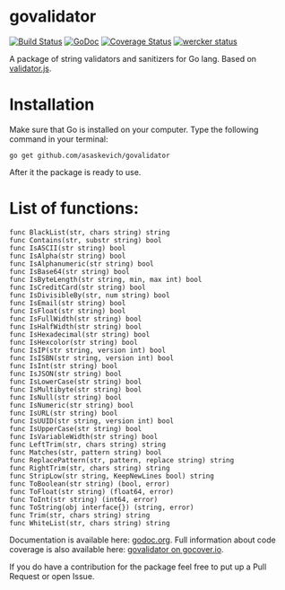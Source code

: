 govalidator
===========
[![Build Status](https://travis-ci.org/asaskevich/govalidator.svg?branch=master)](https://travis-ci.org/asaskevich/govalidator) [![GoDoc](https://godoc.org/github.com/asaskevich/govalidator?status.png)](https://godoc.org/github.com/asaskevich/govalidator) [![Coverage Status](https://img.shields.io/coveralls/asaskevich/govalidator.svg)](https://coveralls.io/r/asaskevich/govalidator?branch=master)
[![wercker status](https://app.wercker.com/status/1ec990b09ea86c910d5f08b0e02c6043/s "wercker status")](https://app.wercker.com/project/bykey/1ec990b09ea86c910d5f08b0e02c6043)

A package of string validators and sanitizers for Go lang. Based on [validator.js](https://github.com/chriso/validator.js).

Installation
===========
Make sure that Go is installed on your computer.
Type the following command in your terminal:

	go get github.com/asaskevich/govalidator
	
After it the package is ready to use.


List of functions:
===========
```
func BlackList(str, chars string) string
func Contains(str, substr string) bool
func IsASCII(str string) bool
func IsAlpha(str string) bool
func IsAlphanumeric(str string) bool
func IsBase64(str string) bool
func IsByteLength(str string, min, max int) bool
func IsCreditCard(str string) bool
func IsDivisibleBy(str, num string) bool
func IsEmail(str string) bool
func IsFloat(str string) bool
func IsFullWidth(str string) bool
func IsHalfWidth(str string) bool
func IsHexadecimal(str string) bool
func IsHexcolor(str string) bool
func IsIP(str string, version int) bool
func IsISBN(str string, version int) bool
func IsInt(str string) bool
func IsJSON(str string) bool
func IsLowerCase(str string) bool
func IsMultibyte(str string) bool
func IsNull(str string) bool
func IsNumeric(str string) bool
func IsURL(str string) bool
func IsUUID(str string, version int) bool
func IsUpperCase(str string) bool
func IsVariableWidth(str string) bool
func LeftTrim(str, chars string) string
func Matches(str, pattern string) bool
func ReplacePattern(str, pattern, replace string) string
func RightTrim(str, chars string) string
func StripLow(str string, KeepNewLines bool) string
func ToBoolean(str string) (bool, error)
func ToFloat(str string) (float64, error)
func ToInt(str string) (int64, error)
func ToString(obj interface{}) (string, error)
func Trim(str, chars string) string
func WhiteList(str, chars string) string
```

Documentation is available here: [godoc.org](https://godoc.org/github.com/asaskevich/govalidator).
Full information about code coverage is also available here: [govalidator on gocover.io](http://gocover.io/github.com/asaskevich/govalidator).

If you do have a contribution for the package feel free to put up a Pull Request or open Issue.
